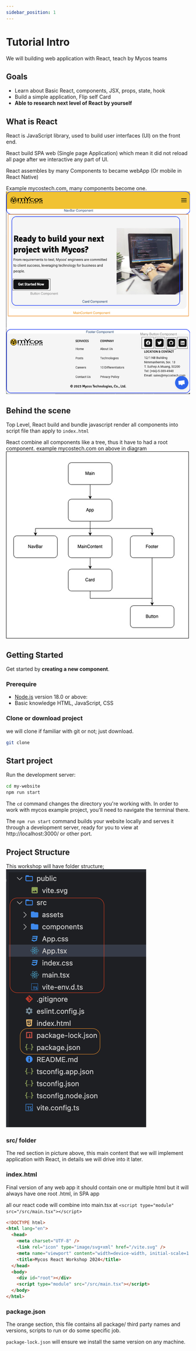 ```yaml
---
sidebar_position: 1
---
```


# Tutorial Intro
We will building web application with React, teach by Mycos teams

## Goals
- Learn about Basic React, components, JSX, props, state, hook
- Build a simple application, Flip self Card
- **Able to research next level of React by yourself**

## What is React
React is JavaScript library, used to build user interfaces (UI) on the front end.

React build SPA web (Single page Application) which mean it did not reload all page after we interactive any part of UI.

React assembles by many Components to became webApp (Or mobile in React Native)

Example mycostech.com, many components become one.
![example-mycostech-components](./img/ex_mycostech.png)

## Behind the scene 
Top Level, React build and bundle javascript render all components into script file than apply to `index.html`

React combine all components like a tree, thus it have to had a root component.
example mycostech.com on above in diagram
![component-root-diagram](./img/com_di.jpg)

## Getting Started
Get started by **creating a new component**.

### Prerequire

- [Node.js](https://nodejs.org/en/download/) version 18.0 or above:
- Basic knowledge HTML, JavaScript, CSS 

### Clone or download project
we will clone if familiar with git or not; just download.

```bash
git clone 
```

## Start project

Run the development server:

```bash
cd my-website
npm run start
```

The `cd` command changes the directory you're working with. In order to work with mycos example project, you'll need to navigate the terminal there.

The `npm run start` command builds your website locally and serves it through a development server, ready for you to view at http://localhost:3000/ or other port. 

## Project Structure
This workshop will have folder structure;
![init-folder-structure](./img/init_folder.png)

### src/ folder
The red section in picture above, this main content that we will implement application with React, in details we will drive into it later.

### index.html
Final version of any web app it should contain one or multiple html but it will always have one root .html, in SPA app

all our react code will combine into main.tsx at
`<script type="module" src="/src/main.tsx"></script>`
```html {11}
<!DOCTYPE html>
<html lang="en">
  <head>
    <meta charset="UTF-8" />
    <link rel="icon" type="image/svg+xml" href="/vite.svg" />
    <meta name="viewport" content="width=device-width, initial-scale=1.0" />
    <title>Mycos React Workshop 2024</title>
  </head>
  <body>
    <div id="root"></div>
    <script type="module" src="/src/main.tsx"></script>
  </body>
</html>
```

### package.json
The orange section, this file contains all package/ third party names and versions, scripts to run or do some specific job.

`package-lock.json` will ensure we install the same version on any machine.